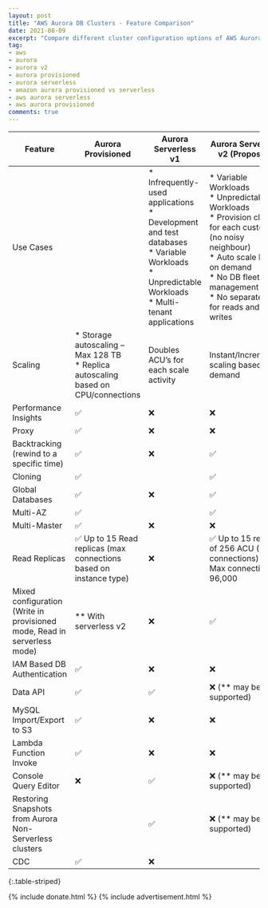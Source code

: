 ```yaml
---
layout: post
title: "AWS Aurora DB Clusters - Feature Comparison"
date: 2021-08-09
excerpt: "Compare different cluster configuration options of AWS Aurora"
tag:
- aws
- aurora
- aurora v2
- aurora provisioned
- aurora serverless
- amazon aurora provisioned vs serverless
- aws aurora serverless
- aws aurora provisioned
comments: true
---
```



Feature | Aurora Provisioned | Aurora Serverless v1 | Aurora Serverless v2 (Proposed)
-- | -- | -- | --
Use Cases |   | * Infrequently-used applications<br/>* Development and test databases<br/>* Variable Workloads<br/>* Unpredictable Workloads<br/>* Multi-tenant applications |* Variable Workloads<br/>* Unpredictable Workloads<br/>* Provision cluster for each customer (no noisy neighbour)<br/>* Auto scale based on demand<br/>* No DB fleet management<br/>* No separate DB for reads and writes
Scaling |* Storage autoscaling – Max 128 TB<br/>* Replica autoscaling based on CPU/connections | Doubles ACU’s for each scale activity | Instant/Incremental scaling based on demand
Performance Insights | ✅ | ❌ | ❌
Proxy | ✅ | ❌ | ❌
Backtracking (rewind to a specific time) | ✅ | ❌ | ✅
Cloning | ✅ |   | ✅
Global Databases | ✅ | ❌ | ✅
Multi-AZ | ✅ |   | ✅
Multi-Master | ✅ | ❌ | ❌
Read Replicas | ✅ Up to 15 Read replicas (max connections based on instance type) | ❌ | ✅ Up to 15 readers of 256 ACU (6000 connections) each Max connections: 96,000
Mixed configuration (Write in provisioned mode, Read in serverless mode) | ** With serverless v2 | ❌ | ✅
IAM Based DB Authentication | ✅ | ❌ | ❌
Data API | ✅ | ✅ | ❌ (** may be supported)
MySQL Import/Export to S3 | ✅ | ❌ | ❌
Lambda Function Invoke | ✅ | ❌ | ❌
Console Query Editor | ❌ | ✅ | ❌ (** may be supported)
Restoring Snapshots from Aurora Non-Serverless clusters |   | ✅ | ❌ (** may be supported)
CDC | ✅ | ❌ |  
{:.table-striped}

{% include donate.html %}
{% include advertisement.html %}